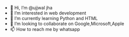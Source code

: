 - 👋 Hi, I’m @ujjwal jha
- 👀 I’m interested in web development
- 🌱 I’m currently learning Python and HTML
- 💞️ I’m looking to collaborate on Google,Microsoft,Apple
- 📫 How to reach me by whatsapp

<!---
ujjwaljha1/ujjwaljha1 is a ✨ special ✨ repository because its `README.md` (this file) appears on your GitHub profile.
You can click the Preview link to take a look at your changes.
--->
